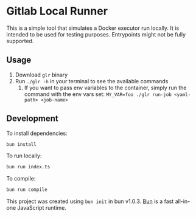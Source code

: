 # Gitlab Local Runner

This is a simple tool that simulates a Docker executor run locally. It is intended to be used for testing purposes. Entrypoints might not be fully supported.

## Usage
1. Download `glr` binary
1. Run `./glr -h` in your terminal to see the available commands
   1. If you want to pass env variables to the container,
      simply run the command with the env vars set: `MY_VAR=foo ./glr run-job <yaml-path> <job-name>`

## Development

To install dependencies:

```bash
bun install
```

To run locally:

```bash
bun run index.ts
```

To compile:

```bash
bun run compile
```

This project was created using `bun init` in bun v1.0.3. [Bun](https://bun.sh) is a fast all-in-one JavaScript runtime.
